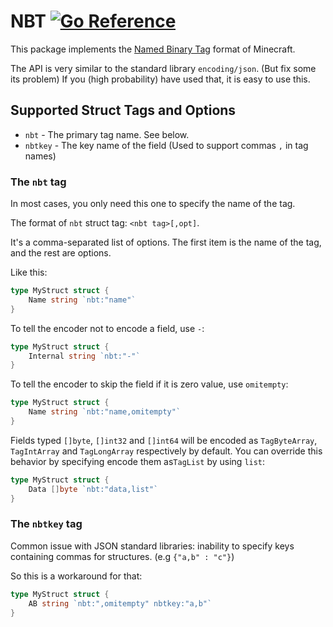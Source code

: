 # NBT [![Go Reference](https://pkg.go.dev/badge/github.com/Tnze/go-mc/nbt.svg)](https://pkg.go.dev/github.com/Tnze/go-mc/nbt)

This package implements the [Named Binary Tag](https://wiki.vg/NBT) format of Minecraft.

The API is very similar to the standard library `encoding/json`.
(But fix some its problem)
If you (high probability) have used that, it is easy to use this.

## Supported Struct Tags and Options

- `nbt` - The primary tag name. See below.
- `nbtkey` - The key name of the field (Used to support commas `,` in tag names)

### The `nbt` tag

In most cases, you only need this one to specify the name of the tag. 

The format of `nbt` struct tag: `<nbt tag>[,opt]`.

It's a comma-separated list of options.
The first item is the name of the tag, and the rest are options.

Like this:
```go
type MyStruct struct {
    Name string `nbt:"name"`
}
```

To tell the encoder not to encode a field, use `-`:
```go
type MyStruct struct {
    Internal string `nbt:"-"`
}
```

To tell the encoder to skip the field if it is zero value, use `omitempty`:
```go
type MyStruct struct {
    Name string `nbt:"name,omitempty"`
}
```

Fields typed `[]byte`, `[]int32` and `[]int64` will be encoded as `TagByteArray`, `TagIntArray` and `TagLongArray` respectively by default.
You can override this behavior by specifying encode them as`TagList` by using `list`:
```go
type MyStruct struct {
    Data []byte `nbt:"data,list"`
}
```

### The `nbtkey` tag

Common issue with JSON standard libraries: inability to specify keys containing commas for structures.
(e.g `{"a,b" : "c"}`)

So this is a workaround for that:

```go
type MyStruct struct {
    AB string `nbt:",omitempty" nbtkey:"a,b"`
}
```